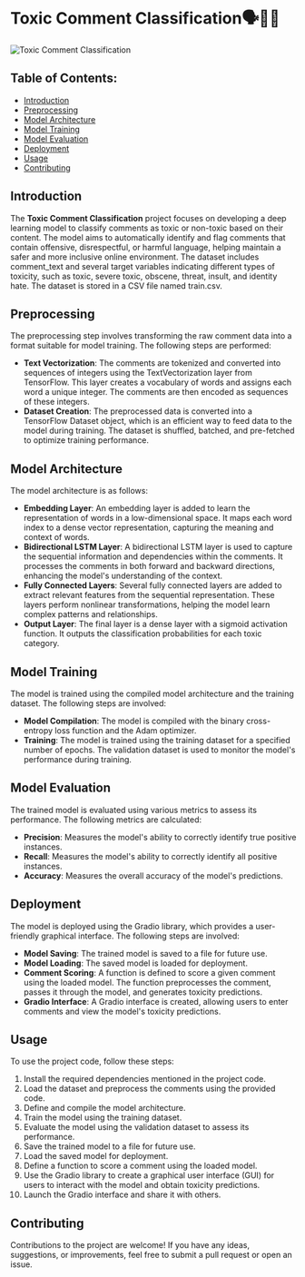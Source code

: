 # Toxic Comment Classification🗣️🤳🏽

![Toxic Comment Classification](toxic-comment.jpg.avif)

## Table of Contents:
- [Introduction](#introduction)
- [Preprocessing](#preprocessing)
- [Model Architecture](#model-architecture)
- [Model Training](#model-training)
- [Model Evaluation](#model-evaluation)
- [Deployment](#deployment)
- [Usage](#usage)
- [Contributing](#contributing)

## Introduction

The **Toxic Comment Classification** project focuses on developing a deep learning model to classify comments as toxic or non-toxic based on their content. The model aims to automatically identify and flag comments that contain offensive, disrespectful, or harmful language, helping maintain a safer and more inclusive online environment. The dataset includes comment_text and several target variables indicating different types of toxicity, such as toxic, severe toxic, obscene, threat, insult, and identity hate. The dataset is stored in a CSV file named train.csv.

## Preprocessing

The preprocessing step involves transforming the raw comment data into a format suitable for model training. The following steps are performed:

- **Text Vectorization**: The comments are tokenized and converted into sequences of integers using the TextVectorization layer from TensorFlow. This layer creates a vocabulary of words and assigns each word a unique integer. The comments are then encoded as sequences of these integers.
- **Dataset Creation**: The preprocessed data is converted into a TensorFlow Dataset object, which is an efficient way to feed data to the model during training. The dataset is shuffled, batched, and pre-fetched to optimize training performance.

## Model Architecture

The model architecture is as follows:

- **Embedding Layer**: An embedding layer is added to learn the representation of words in a low-dimensional space. It maps each word index to a dense vector representation, capturing the meaning and context of words.
- **Bidirectional LSTM Layer**: A bidirectional LSTM layer is used to capture the sequential information and dependencies within the comments. It processes the comments in both forward and backward directions, enhancing the model's understanding of the context.
- **Fully Connected Layers**: Several fully connected layers are added to extract relevant features from the sequential representation. These layers perform nonlinear transformations, helping the model learn complex patterns and relationships.
- **Output Layer**: The final layer is a dense layer with a sigmoid activation function. It outputs the classification probabilities for each toxic category.

## Model Training

The model is trained using the compiled model architecture and the training dataset. The following steps are involved:

- **Model Compilation**: The model is compiled with the binary cross-entropy loss function and the Adam optimizer.
- **Training**: The model is trained using the training dataset for a specified number of epochs. The validation dataset is used to monitor the model's performance during training.

## Model Evaluation

The trained model is evaluated using various metrics to assess its performance. The following metrics are calculated:

- **Precision**: Measures the model's ability to correctly identify true positive instances.
- **Recall**: Measures the model's ability to correctly identify all positive instances.
- **Accuracy**: Measures the overall accuracy of the model's predictions.

## Deployment

The model is deployed using the Gradio library, which provides a user-friendly graphical interface. The following steps are involved:

- **Model Saving**: The trained model is saved to a file for future use.
- **Model Loading**: The saved model is loaded for deployment.
- **Comment Scoring**: A function is defined to score a given comment using the loaded model. The function preprocesses the comment, passes it through the model, and generates toxicity predictions.
- **Gradio Interface**: A Gradio interface is created, allowing users to enter comments and view the model's toxicity predictions.

## Usage

To use the project code, follow these steps:
1. Install the required dependencies mentioned in the project code.
2. Load the dataset and preprocess the comments using the provided code.
3. Define and compile the model architecture.
4. Train the model using the training dataset.
5. Evaluate the model using the validation dataset to assess its performance.
6. Save the trained model to a file for future use.
7. Load the saved model for deployment.
8. Define a function to score a comment using the loaded model.
9. Use the Gradio library to create a graphical user interface (GUI) for users to interact with the model and obtain toxicity predictions.
10. Launch the Gradio interface and share it with others.


## Contributing

Contributions to the project are welcome! If you have any ideas, suggestions, or improvements, feel free to submit a pull request or open an issue.

